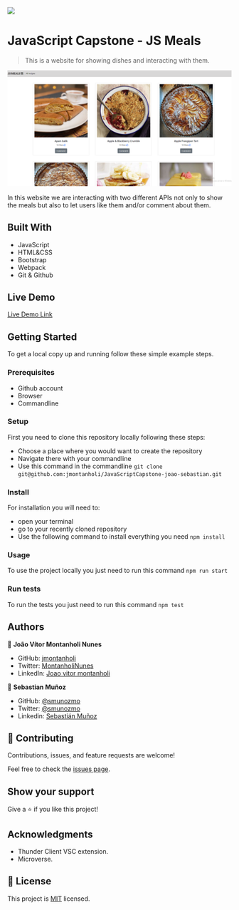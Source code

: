 ![](https://img.shields.io/badge/Microverse-blueviolet)

# JavaScript Capstone - JS Meals

> This is a website for showing dishes and interacting with them.

![screenshot](./website.png)

In this website we are interacting with two different APIs not only to show the meals but also to let users like them and/or comment about them.

## Built With

- JavaScript
- HTML&CSS
- Bootstrap
- Webpack
- Git & Github

## Live Demo

[Live Demo Link](https://jmontanholi.github.io/JavaScriptCapstone-joao-sebastian/)


## Getting Started

To get a local copy up and running follow these simple example steps.

### Prerequisites

- Github account
- Browser
- Commandline
### Setup

First you need to clone this repository locally following these steps:
- Choose a place where you would want to create the repository
- Navigate there with your commandline
- Use this command in the commandline ```git clone git@github.com:jmontanholi/JavaScriptCapstone-joao-sebastian.git```
### Install

For installation you will need to:
- open your terminal
- go to your recently cloned repository
- Use the following command to install everything you need ```npm install```
### Usage

To use the project locally you just need to run this command ```npm run start```
### Run tests

To run the tests you just need to run this command ```npm test```

## Authors

👤 **João Vítor Montanholi Nunes**

- GitHub: [jmontanholi](https://github.com/jmontanholi)
- Twitter: [MontanholiNunes](https://twitter.com/MontanholiNunes)
- LinkedIn: [Joao vitor montanholi](https://www.linkedin.com/in/joaovitormontanholi/)

👤 **Sebastian Muñoz**

- GitHub: [@smunozmo](https://github.com/smunozmo)
- Twitter: [@smunozmo](https://twitter.com/smunozmo)
- Linkedin: [Sebastián Muñoz](https://www.linkedin.com/in/smunozmo/)
## 🤝 Contributing

Contributions, issues, and feature requests are welcome!

Feel free to check the [issues page](../../issues/).

## Show your support

Give a ⭐️ if you like this project!

## Acknowledgments

- Thunder Client VSC extension.
- Microverse.

## 📝 License

This project is [MIT](./MIT.md) licensed.
